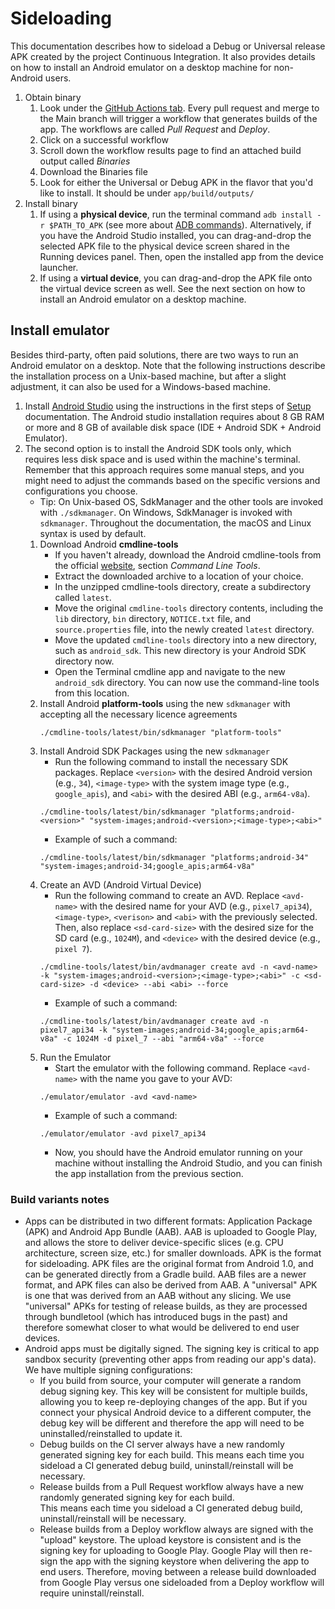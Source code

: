 # Sideloading
This documentation describes how to sideload a Debug or Universal release APK created by the project Continuous 
Integration. It also provides details on how to install an Android emulator on a desktop machine for non-Android users.

1. Obtain binary
    1. Look under the [GitHub Actions tab](https://github.com/Electric-Coin-Company/zashi-android/actions). Every 
       pull request and merge to the Main branch will trigger a workflow that generates builds of the app. The 
       workflows are called _Pull Request_ and _Deploy_.
    1. Click on a successful workflow
    1. Scroll down the workflow results page to find an attached build output called _Binaries_
    1. Download the Binaries file
    1. Look for either the Universal or Debug APK in the flavor that you'd like to install. It should be under 
       `app/build/outputs/`
1. Install binary
   1. If using a **physical device**, run the terminal command `adb install -r $PATH_TO_APK` (see more about [ADB 
   commands](https://developer.android.com/tools/adb)). Alternatively, if you have the Android Studio installed, you 
      can drag-and-drop the selected APK file to the physical device screen shared in the Running devices panel. 
      Then, open the installed app from the device launcher.
   1. If using a **virtual device**, you can drag-and-drop the APK file onto the virtual device screen as well. See the 
      next section on how to install an Android emulator on a desktop machine.

## Install emulator
Besides third-party, often paid solutions, there are two ways to run an Android emulator on a desktop. Note that the 
following instructions describe the installation process on a Unix-based machine, but after a slight adjustment, it can
also be used for a Windows-based machine.

1. Install [Android Studio](https://developer.android.com/studio) using the instructions in the first steps of
[Setup](Setup.md) documentation. The Android studio installation requires about 8 GB RAM or more and 8 GB of available 
   disk space (IDE + Android SDK + Android Emulator).
1. The second option is to install the Android SDK tools only, which requires less disk space and is used 
   within the machine's terminal. Remember that this approach requires some manual steps, and you might need to 
   adjust the commands based on the specific versions and configurations you choose. 
   - Tip: On Unix-based OS, SdkManager and the other tools are invoked with `./sdkmanager`. On Windows, SdkManager 
     is invoked with `sdkmanager`. Throughout the documentation, the macOS and Linux syntax is used by  default.
   1. Download Android **cmdline-tools**
      - If you haven't already, download the Android cmdline-tools from the official 
      [website](https://developer.android.com/studio), section _Command Line Tools_.
      - Extract the downloaded archive to a location of your choice. 
      - In the unzipped cmdline-tools directory, create a subdirectory called `latest`. 
      - Move the original `cmdline-tools` directory contents, including the `lib` directory, `bin` directory,
        `NOTICE.txt` file, and `source.properties` file, into the newly created `latest` directory.
      - Move the updated `cmdline-tools` directory into a new directory, such as `android_sdk`. This new directory is 
        your Android SDK directory now.
      - Open the Terminal cmdline app and navigate to the new `android_sdk` directory. You can now use the command-line 
        tools from this location.
   1. Install Android **platform-tools** using the new `sdkmanager` with accepting all the necessary licence agreements
      ```
      ./cmdline-tools/latest/bin/sdkmanager "platform-tools"
      ```
   2. Install Android SDK Packages using the new `sdkmanager`
      - Run the following command to install the necessary SDK packages. Replace `<version>` with the desired 
        Android version (e.g., `34`), `<image-type>` with the system image type (e.g., `google_apis`), and `<abi>` with 
        the desired ABI (e.g., `arm64-v8a`).
      ```
      ./cmdline-tools/latest/bin/sdkmanager "platforms;android-<version>" "system-images;android-<version>;<image-type>;<abi>"
      ```
      - Example of such a command:
      ```
      ./cmdline-tools/latest/bin/sdkmanager "platforms;android-34" "system-images;android-34;google_apis;arm64-v8a"
      ```
   1. Create an AVD (Android Virtual Device)
      - Run the following command to create an AVD. Replace `<avd-name>` with the desired name for 
        your AVD (e.g., `pixel7_api34`), `<image-type>`, `<verison>` and `<abi>` with the previously selected. Then, 
        also replace `<sd-card-size>` with the desired size for the SD card (e.g., `1024M`), and `<device>` with the 
        desired device (e.g., `pixel 7`).
      ```
      ./cmdline-tools/latest/bin/avdmanager create avd -n <avd-name> -k "system-images;android-<version>;<image-type>;<abi>" -c <sd-card-size> -d <device> --abi <abi> --force
      ```
      - Example of such a command:
      ```
      ./cmdline-tools/latest/bin/avdmanager create avd -n pixel7_api34 -k "system-images;android-34;google_apis;arm64-v8a" -c 1024M -d pixel_7 --abi "arm64-v8a" --force
      ```
   1. Run the Emulator
      - Start the emulator with the following command. Replace `<avd-name>` with the name you gave to your AVD:
      ```
      ./emulator/emulator -avd <avd-name>
      ```
       - Example of such a command:
      ```
      ./emulator/emulator -avd pixel7_api34
      ```
      - Now, you should have the Android emulator running on your machine without installing the Android Studio, and 
        you can finish the app installation from the previous section.

### Build variants notes
- Apps can be distributed in two different formats: Application Package (APK) and Android App Bundle (AAB).  AAB is
  uploaded to Google Play, and allows the store to deliver device-specific slices (e.g. CPU architecture, screen
  size, etc.) for smaller downloads.  APK is the format for sideloading.  APK files are the original format from
  Android 1.0, and can be generated directly from a Gradle build.  AAB files are a newer format, and APK files can
  also be derived from AAB.  A "universal" APK is one that was derived from an AAB without any slicing.  We use
  "universal" APKs for testing of release builds, as they are processed through bundletool (which has introduced
  bugs in the past) and therefore somewhat closer to what would be delivered to end user devices.
- Android apps must be digitally signed.  The signing key is critical to app sandbox security (preventing other apps
  from reading our app's data). We have multiple signing configurations:
   - If you build from source, your computer will generate a random debug signing key.  This key will be consistent
     for multiple builds, allowing you to keep re-deploying changes of the app.  But if you connect your physical
     Android device to a different computer, the debug key will be different and therefore the app will need to be
     uninstalled/reinstalled to update it.
   - Debug builds on the CI server always have a new randomly generated signing key for each build.  This means each
     time you sideload a CI generated debug build, uninstall/reinstall will be necessary.
   - Release builds from a Pull Request workflow always have a new randomly generated signing key for each build.  
     This means each time you sideload a CI generated debug build, uninstall/reinstall will be necessary.
   - Release builds from a Deploy workflow always are signed with the "upload" keystore.  The upload keystore is
     consistent and is the signing key for uploading to Google Play.  Google Play will then re-sign the app with the
     signing keystore when delivering the app to end users.  Therefore, moving between a release build downloaded
     from Google Play versus one sideloaded from a Deploy workflow will require uninstall/reinstall.